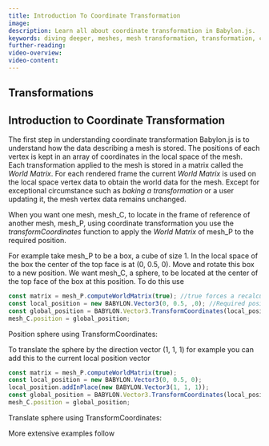 ```yaml
---
title: Introduction To Coordinate Transformation
image: 
description: Learn all about coordinate transformation in Babylon.js.
keywords: diving deeper, meshes, mesh transformation, transformation, coordinate transform
further-reading:
video-overview:
video-content:
---
```


## Transformations
## Introduction to Coordinate Transformation

The first step in understanding coordinate transformation Babylon.js is to understand how the data describing a mesh is stored. The positions of each vertex is kept in an array of coordinates in the local space of the mesh. Each transformation applied to the mesh is stored in a matrix called the *World Matrix*. For each rendered frame the current *World Matrix* is used on the local space vertex data to obtain the world data for the mesh. Except for exceptional circumstance such as *baking a transformation* or a user updating it, the mesh vertex data remains unchanged. 


When you want one mesh, mesh_C, to locate in the frame of reference of another mesh, mesh_P, using coordinate transformation you use the _transformCoordinates_ function to apply the *World Matrix* of mesh_P to the required position.

For example take mesh_P to be a box, a cube of size 1. In the local space of the box the center of the top face is at (0, 0.5, 0). Move and rotate this box to a new position. We want mesh_C, a sphere, to be located at the center of the top face of the box at this position. To do this use

```javascript
const matrix = mesh_P.computeWorldMatrix(true); //true forces a recalculation rather than using cache version
const local_position = new BABYLON.Vector3(0, 0.5, ,0); //Required position of C in the local space of P
const global_position = BABYLON.Vector3.TransformCoordinates(local_position, matrix); //Obtain the required position of C in World Space
mesh_C.position = global_position;
```

Position sphere using TransformCoordinates: <Playground id="#TRAIXW" title="Position a Sphere Using Transform Coordinates" description="Simple example of positioning a sphere using transform coordinates."/>

To translate the sphere by the direction vector (1, 1, 1) for example you can add this to the current local position vector

```javascript
const matrix = mesh_P.computeWorldMatrix(true);
const local_position = new BABYLON.Vector3(0, 0.5, 0);
local_position.addInPlace(new BABYLON.Vector3(1, 1, 1));
const global_position = BABYLON.Vector3.TransformCoordinates(local_position, matrix);
mesh_C.position = global_position;
```

Translate sphere using TransformCoordinates: <Playground id="#TRAIXW#1" title="Translate a Sphere Using Transform Coordinates" description="Simple example of translating a sphere using transform coordinates."/>

More extensive examples follow
